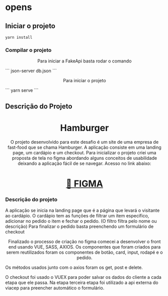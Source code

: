 # opens

## Iniciar o projeto
```
yarn install
```

### Compilar o projeto
<p align="center">Para iniciar a FakeApi basta rodar o comando</p>
```
json-server db.json
```
<p align="center">Para iniciar o projeto</p>
```
yarn serve
```

## Descrição do Projeto
<h1 align="center">Hamburger</h1>
<p align="center">O projeto desenvolvido para este desafio é um site de uma empresa de fast-food que se chama Hamburger.
A aplicação consiste em uma landing page, um cardápio e um checkout.
Para inicializar o projeto criei uma proposta de tela no figma abordando alguns conceitos de usabilidade deixando a aplicação fácil de se navegar. 
Acesso no link abaixo:</p>
<h1 align="center">
<a href="https://www.figma.com/file/dNc2zpMwgCXwXUaRBTl9mI/Untitled?node-id=0%3A1">🔗 FIGMA</a>
</h1>

### Descrição do projeto
<p>
A aplicação se inicia na landing page que é a página que levará o visitante ao cardápio.
O cardápio tem as funções de filtrar um item especifico, adicionar no pedido o item e fechar o pedido.
(O filtro filtra pelo nome ou descrição)
Para finalizar o pedido basta preenchendo um formulário de checkout
</p>


<p align="center">
Finalizado o processo de criação no figma comecei a desenvolver o front end usando VUE, SASS, AXIOS.
Os componentes que foram criados para serem reutilizados foram os componentes de botão, card, input, rodapé e o pedido.
</p>
<p>
Os métodos usados junto com o axios foram os get, post e delete.
</p>
<p>
O checkout foi usado o VUEX para poder salvar os dados do cliente a cada etapa que ele passa. Na etapa terceira etapa foi utilizado a api externa do viacep para preencher automático o formulário.
</p>